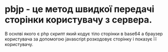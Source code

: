 # pbjp - це метод швидкої передачі сторінки користувачу з сервера.
В оснлві якого є php скрипт який кодує тіло сторінки в base64 а браузер користувача за допомогою javascript розкодовує сторінку і показує її користувачу.
